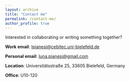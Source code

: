 ```yaml
---
layout: archive
title: "Contact me"
permalink: /contact-me/
author_profile: true
---
```


Interested in collaborating or writing something together?

**Work email**: [lpianesi@cebitec.uni-bielefeld.de](mailto:lpianesi@cebitec.uni-bielefeld.de)

**Personal email**: [luna.pianesi@gmail.com](mailto:luna.pianesi@gmail.com)

**Location**: Universitätsstraße 25, 33605 Bielefeld, Germany

**Office**: U10-120 